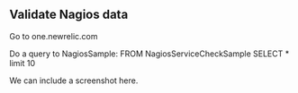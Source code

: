 ## Validate Nagios data

Go to one.newrelic.com

Do a query to NagiosSample: 
FROM NagiosServiceCheckSample SELECT * limit 10

We can include a screenshot here.
